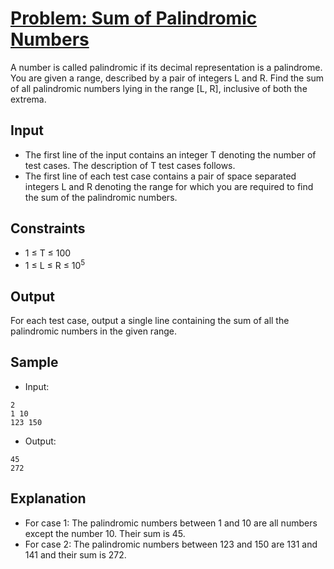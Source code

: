 # [Problem: Sum of Palindromic Numbers](https://www.codechef.com/problems/SPALNUM)

A number is called palindromic if its decimal representation is a palindrome. You are given a range, described by a pair of integers L and R. Find the sum of all palindromic numbers lying in the range [L, R], inclusive of both the extrema.

## Input

- The first line of the input contains an integer T denoting the number of test cases. The description of T test cases follows.
- The first line of each test case contains a pair of space separated integers L and R denoting the range for which you are required to find the sum of the palindromic numbers.

## Constraints

- 1 ≤ T ≤ 100
- 1 ≤ L ≤ R ≤ 10<sup>5</sup>

## Output

For each test case, output a single line containing the sum of all the palindromic numbers in the given range.

## Sample

- Input:
```
2
1 10
123 150
```

- Output:
```
45
272
```

## Explanation

- For case 1: The palindromic numbers between 1 and 10 are all numbers except the number 10. Their sum is 45.
- For case 2: The palindromic numbers between 123 and 150 are 131 and 141 and their sum is 272.
